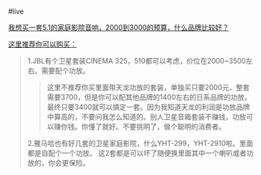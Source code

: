 #live 

[我想买一套5.1的家庭影院音响，2000到3000的预算，什么品牌比较好？](https://www.zhihu.com/question/26745168/answer/157741840)

[这里推荐你可以购买：](https://www.zhihu.com/question/26745168/answer/157741840#__next:~:text=%E8%BF%99%E9%87%8C%E6%8E%A8%E8%8D%90%E4%BD%A0%E5%8F%AF%E4%BB%A5%E8%B4%AD%E4%B9%B0%EF%BC%9A)

>   1.JBL有个卫星套装CINEMA 325，510都可以考虑，价位在2000~3500左右。需要配个功放。
>>这里不推荐你买里面带天龙功放的套装，单独买只要2000元，整套需要3700，但是你可以配其他品牌的1400左右的日系品牌的功放。最终只要3400就可以搞定一套。因为我知道天龙的利润是功放品牌中算高的，不要问我怎么知道的。别人卫星音箱套装不赚钱，功放可以赚你钱。你懂了就好。不要挑明了，做个聪明的消费者。
>
>2.雅马哈也有好几套的卫星家庭影院，什么YHT-299，YHT-2910啦。里面都是自配个一个功放。
 >这2套都是可以坏了随便换里面其中一个喇叭或者功放的，你会更保险。
